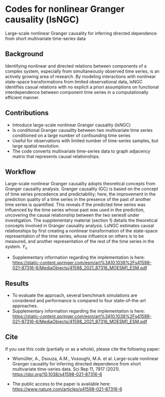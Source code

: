 # Codes for nonlinear Granger causality (lsNGC)
 Large-scale nonlinear Granger causality for inferring directed dependence from short multivariate time-series data

## Background
Identifying nonlinear and directed relations between components of a complex system, especially from simultaneously observed time series, is an actively growing area of research. By modeling interactions with nonlinear state-space transformations from limited observational data, lsNGC identifies casual relations with no explicit a priori assumptions on functional interdependence between component time series in a computationally efficient manner.

## Contributions
- Introduce large-scale nonlinear Granger causality (lsNGC) 
- Is conditional Granger causality between two multivariate time series conditioned on a large number of confounding time series
- Useful for observations with limited number of time-series samples, but large spatial resolution.
- The code converts multivariate time-series data to graph adjacency matrix that represents causal relationships. 

## Workflow
Large-scale nonlinear Granger causality adopts theoretical concepts from Granger causality analysis. Granger causality (GC) is based on the concept of time series precedence and predictability; here, the improvement in the prediction quality of a time series in the presence of the past of another time series is quantified. This reveals if the predicted time series was influenced by the time series whose past was used in the prediction, uncovering the causal relationship between the two series6 under investigation. The supplementary material (section 1) details the theoretical concepts involved in Granger causality analysis. LsNGC estimates causal relationships by first creating a nonlinear transformation of the state-space representation of the time series, whose influence on others is to be measured, and another representation of the rest of the time series in the system. 
$Y_x$

- Supplementary information regarding the implementation is here: https://static-content.springer.com/esm/art%3A10.1038%2Fs41598-021-87316-6/MediaObjects/41598_2021_87316_MOESM1_ESM.pdf

## Results
- To evaluate the approach, several benchmark simulations are considered and performance is compared to four state-of-the-art approaches.
- Supplementary information regarding the implementation is here: https://static-content.springer.com/esm/art%3A10.1038%2Fs41598-021-87316-6/MediaObjects/41598_2021_87316_MOESM1_ESM.pdf

## Cite
If you use this code (partially or as a whole), please cite the following paper:

- Wismüller, A., Dsouza, A.M., Vosoughi, M.A. et al. Large-scale nonlinear Granger causality for inferring directed dependence from short multivariate time-series data. Sci Rep 11, 7817 (2021). https://doi.org/10.1038/s41598-021-87316-6


- The public access to the paper is available here: https://www.nature.com/articles/s41598-021-87316-6



